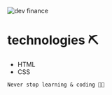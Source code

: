 ![dev finance](https://github.com/saragoncalvess/markdowns/blob/main/markdownFinance.png)

# technologies ⛏
- HTML
- CSS

~~~ ~~~
Never stop learning & coding 👩‍💻
